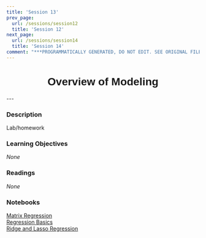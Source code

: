 ```yaml
---
title: 'Session 13'
prev_page:
  url: /sessions/session12
  title: 'Session 12'
next_page:
  url: /sessions/session14
  title: 'Session 14'
comment: "***PROGRAMMATICALLY GENERATED, DO NOT EDIT. SEE ORIGINAL FILES IN /content***"
---
```

<h1  style="font-family:  Verdana,  Geneva,  sans-serif;  text-align:center">Overview  of  Modeling</h1> 
--- 
 
###  Description 
Lab/homework 
 
###  Learning  Objectives 
*None* 
 
###  Readings 
*None* 
 
###  Notebooks 
[Matrix  Regression](https://rpi.analyticsdojo.com/notebooks/08-intro-python-pandas.html)<br>[Regression  Basics](https://rpi.analyticsdojo.com/notebooks/08-intro-python-pandas.html)<br>[Ridge  and  Lasso  Regression](https://rpi.analyticsdojo.com/notebooks/08-intro-python-pandas.html)
